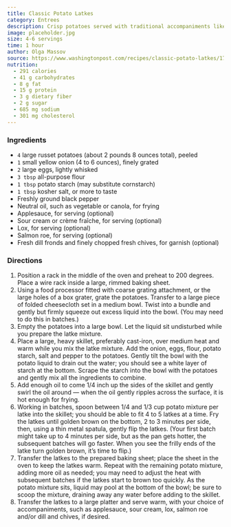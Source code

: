 ```yaml
---
title: Classic Potato Latkes
category: Entrees
description: Crisp potatoes served with traditional accompaniments like applesauce and/or sour cream. For a festive touch, add salmon roe or caviar (with crème fraîche) and dill.
image: placeholder.jpg
size: 4-6 servings
time: 1 hour
author: Olga Massov
source: https://www.washingtonpost.com/recipes/classic-potato-latkes/17674/?itid=lk_inline_manual_82
nutrition:
  - 291 calories
  - 41 g carbohydrates
  - 8 g fat
  - 15 g protein
  - 3 g dietary fiber
  - 2 g sugar
  - 685 mg sodium
  - 301 mg cholesterol
---
```


### Ingredients

* `4` large russet potatoes (about 2 pounds 8 ounces total), peeled
* `1` small yellow onion (4 to 6 ounces), finely grated
* `2` large eggs, lightly whisked
* `3 tbsp` all-purpose flour
* `1 tbsp` potato starch (may substitute cornstarch)
* `1 tbsp` kosher salt, or more to taste
* Freshly ground black pepper
* Neutral oil, such as vegetable or canola, for frying
* Applesauce, for serving (optional)
* Sour cream or crème fraîche, for serving (optional)
* Lox, for serving (optional)
* Salmon roe, for serving (optional)
* Fresh dill fronds and finely chopped fresh chives, for garnish (optional)

### Directions

1. Position a rack in the middle of the oven and preheat to 200 degrees. Place a wire rack inside a large, rimmed baking sheet.
2. Using a food processor fitted with coarse grating attachment, or the large holes of a box grater, grate the potatoes. Transfer to a large piece of folded cheesecloth set in a medium bowl. Twist into a bundle and gently but firmly squeeze out excess liquid into the bowl. (You may need to do this in batches.)
3. Empty the potatoes into a large bowl. Let the liquid sit undisturbed while you prepare the latke mixture.
4. Place a large, heavy skillet, preferably cast-iron, over medium heat and warm while you mix the latke mixture. Add the onion, eggs, flour, potato starch, salt and pepper to the potatoes. Gently tilt the bowl with the potato liquid to drain out the water; you should see a white layer of starch at the bottom. Scrape the starch into the bowl with the potatoes and gently mix all the ingredients to combine.
5. Add enough oil to come 1/4 inch up the sides of the skillet and gently swirl the oil around — when the oil gently ripples across the surface, it is hot enough for frying.
6. Working in batches, spoon between 1/4 and 1/3 cup potato mixture per latke into the skillet; you should be able to fit 4 to 5 latkes at a time. Fry the latkes until golden brown on the bottom, 2 to 3 minutes per side, then, using a thin metal spatula, gently flip the latkes. (Your first batch might take up to 4 minutes per side, but as the pan gets hotter, the subsequent batches will go faster. When you see the frilly ends of the latke turn golden brown, it’s time to flip.)
7. Transfer the latkes to the prepared baking sheet; place the sheet in the oven to keep the latkes warm. Repeat with the remaining potato mixture, adding more oil as needed; you may need to adjust the heat with subsequent batches if the latkes start to brown too quickly. As the potato mixture sits, liquid may pool at the bottom of the bowl; be sure to scoop the mixture, draining away any water before adding to the skillet.
8. Transfer the latkes to a large platter and serve warm, with your choice of accompaniments, such as applesauce, sour cream, lox, salmon roe and/or dill and chives, if desired.